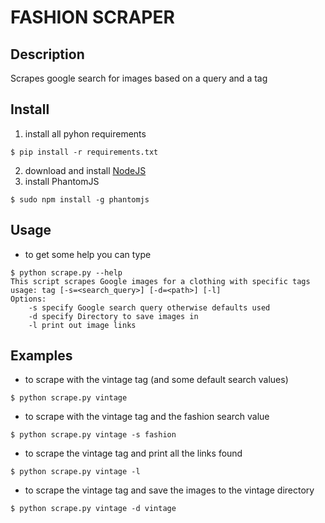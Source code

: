 # FASHION SCRAPER

## Description
Scrapes google search for images based on a query and a tag

## Install
1. install all pyhon requirements
```
$ pip install -r requirements.txt
```
2. download and install [NodeJS](https://nodejs.org/en/download/)
3. install PhantomJS
```
$ sudo npm install -g phantomjs
```

## Usage
* to get some help you can type
```
$ python scrape.py --help
This script scrapes Google images for a clothing with specific tags
usage: tag [-s=<search_query>] [-d=<path>] [-l]
Options:
    -s specify Google search query otherwise defaults used
    -d specify Directory to save images in
    -l print out image links
```

## Examples
* to scrape with the vintage tag (and some default search values)
```
$ python scrape.py vintage
```
* to scrape with the vintage tag and the fashion search value
```
$ python scrape.py vintage -s fashion
```
* to scrape the vintage tag and print all the links found
```
$ python scrape.py vintage -l
```
* to scrape the vintage tag and save the images to the vintage directory
```
$ python scrape.py vintage -d vintage
```
